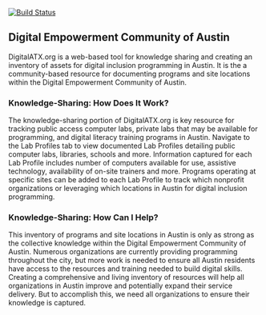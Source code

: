 [![Build Status](https://secure.travis-ci.org/DigitalInclusion/digitalatx.png?branch=master)](http://travis-ci.org/DigitalInclusion/digitalatx)


## Digital Empowerment Community of Austin

DigitalATX.org is a web-based tool for knowledge sharing and creating an inventory of assets for digital inclusion programming in Austin. It is the a community-based resource for documenting programs and site locations within the Digital Empowerment Community of Austin.

### Knowledge-Sharing: How Does It Work?
The knowledge-sharing portion of DigitalATX.org is key resource for tracking public access computer labs, private labs that may be available for programming, and digital literacy training programs in Austin. Navigate to the Lab Profiles tab to view documented Lab Profiles detailing public computer labs, libraries, schools and more. Information captured for each Lab Profile includes number of computers available for use, assistive technology, availability of on-site trainers and more. Programs operating at specific sites can be added to each Lab Profile to track which nonprofit organizations or leveraging which locations in Austin for digital inclusion programming.


### Knowledge-Sharing: How Can I Help?
This inventory of programs and site locations in Austin is only as strong as the collective knowledge within the Digital Empowerment Community of Austin. Numerous organizations are currently providing programming throughout the city, but more work is needed to ensure all Austin residents have access to the resources and training needed to build digital skills. Creating a comprehensive and living inventory of resources will help all organizations in Austin improve and potentially expand their service delivery. But to accomplish this, we need all organizations to ensure their knowledge is captured.
